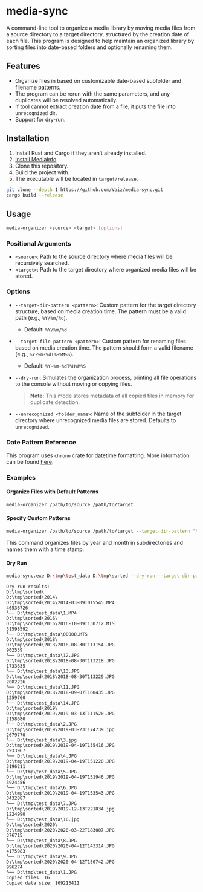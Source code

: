 # media-sync

A command-line tool to organize a media library by moving media files from a source directory to a target directory, structured by the creation date of each file. This program is designed to help maintain an organized library by sorting files into date-based folders and optionally renaming them.

## Features

- Organize files in based on customizable date-based subfolder and filename patterns.
- The program can be rerun with the same parameters, and any duplicates will be resolved automatically.
- If tool cannot extract creation date from a file, it puts the file into `unrecognized` dir.
- Support for dry-run.


## Installation

1. Install Rust and Cargo if they aren’t already installed.
2. [Install MediaInfo](https://github.com/Vaiz/mediameta/blob/master/mediainfo.md).
3. Clone this repository.
4. Build the project with.
5. The executable will be located in `target/release`.

```bash
git clone --depth 1 https://github.com/Vaiz/media-sync.git
cargo build --release
```

## Usage

```bash
media-organizer <source> <target> [options]
```

### Positional Arguments

- `<source>`: Path to the source directory where media files will be recursively searched.
- `<target>`: Path to the target directory where organized media files will be stored.

### Options

- `--target-dir-pattern <pattern>`: Custom pattern for the target directory structure, based on media creation time. The
pattern must be a valid path (e.g., `%Y/%m/%d`).
    - Default: `%Y/%m/%d`

- `--target-file-pattern <pattern>`: Custom pattern for renaming files based on media creation time. The pattern should
form a valid filename (e.g., `%Y-%m-%dT%H%M%S`).
    - Default: `%Y-%m-%dT%H%M%S`

- `--dry-run`: Simulates the organization process, printing all file operations to the console without moving or copying
files. 
  >**Note**: This mode stores metadata of all copied files in memory for duplicate detection.

- `--unrecognized <folder_name>`: Name of the subfolder in the target directory where unrecognized media files are
  stored. Defaults to `unrecognized`.

### Date Pattern Reference

This program uses `chrono` crate for datetime formatting. More information can be found 
[here](https://docs.rs/chrono/0.4.38/chrono/format/strftime/index.html).

### Examples

#### Organize Files with Default Patterns

```bash
media-organizer /path/to/source /path/to/target
```

#### Specify Custom Patterns

```bash
media-organizer /path/to/source /path/to/target --target-dir-pattern "%Y/%m" --target-file-pattern "%H%M"
```

This command organizes files by year and month in subdirectories and names them with a time stamp.

#### Dry Run

```bash
media-sync.exe D:\tmp\test_data D:\tmp\sorted --dry-run --target-dir-pattern %Y`
```
```
Dry run results:
D:\tmp\sorted\
D:\tmp\sorted\2014\
D:\tmp\sorted\2014\2014-03-09T015545.MP4                                                                                   46536726
╰── D:\tmp\test_data\1.MP4
D:\tmp\sorted\2016\
D:\tmp\sorted\2016\2016-10-09T130712.MTS                                                                                   31598592
╰── D:\tmp\test_data\00000.MTS
D:\tmp\sorted\2018\
D:\tmp\sorted\2018\2018-08-30T113154.JPG                                                                                     902539
╰── D:\tmp\test_data\12.JPG
D:\tmp\sorted\2018\2018-08-30T113218.JPG                                                                                    1733635
╰── D:\tmp\test_data\13.JPG
D:\tmp\sorted\2018\2018-08-30T113229.JPG                                                                                    2082226
╰── D:\tmp\test_data\11.JPG
D:\tmp\sorted\2018\2018-09-07T160435.JPG                                                                                    1259760
╰── D:\tmp\test_data\14.JPG
D:\tmp\sorted\2019\
D:\tmp\sorted\2019\2019-03-13T111520.JPG                                                                                    2158680
╰── D:\tmp\test_data\2.JPG
D:\tmp\sorted\2019\2019-03-23T174739.jpg                                                                                    2679770
╰── D:\tmp\test_data\3.jpg
D:\tmp\sorted\2019\2019-04-19T135416.JPG                                                                                    2933967
╰── D:\tmp\test_data\4.JPG
D:\tmp\sorted\2019\2019-04-19T151220.JPG                                                                                    3196211
╰── D:\tmp\test_data\5.JPG
D:\tmp\sorted\2019\2019-04-19T151946.JPG                                                                                    3924456
╰── D:\tmp\test_data\6.JPG
D:\tmp\sorted\2019\2019-04-19T153543.JPG                                                                                    3432887
╰── D:\tmp\test_data\7.JPG
D:\tmp\sorted\2019\2019-12-13T221834.jpg                                                                                    1224990
╰── D:\tmp\test_data\10.jpg
D:\tmp\sorted\2020\
D:\tmp\sorted\2020\2020-03-22T183007.JPG                                                                                     376715
╰── D:\tmp\test_data\8.JPG
D:\tmp\sorted\2020\2020-04-12T143314.JPG                                                                                    4175983
╰── D:\tmp\test_data\9.JPG
D:\tmp\sorted\2020\2020-04-12T150742.JPG                                                                                     996274
╰── D:\tmp\test_data\1.JPG
Copied files: 16
Copied data size: 109213411
```